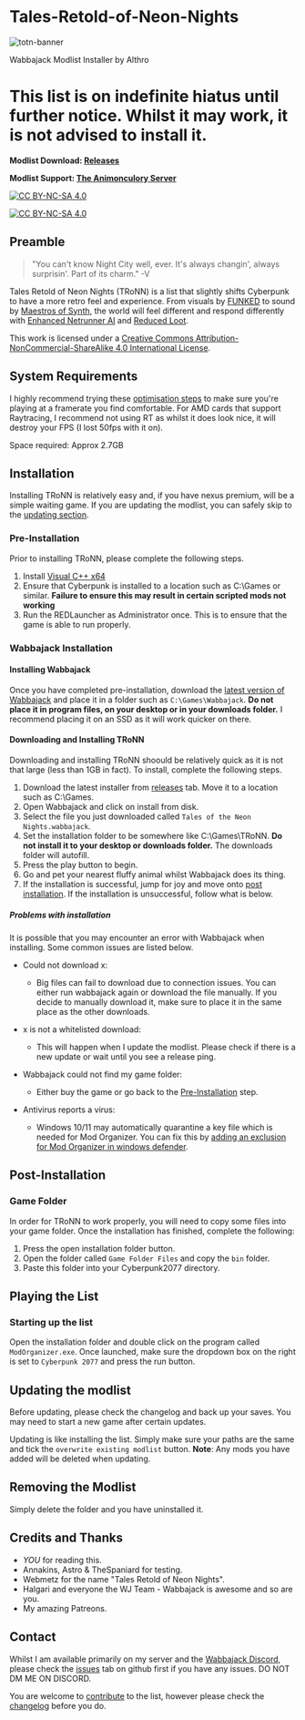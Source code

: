 # Tales-Retold-of-Neon-Nights

![totn-banner](https://raw.githubusercontent.com/Althro/Tales-of-the-Neon-Nights/main/.github/TotNN.webp)

Wabbajack Modlist Installer by Althro

# This list is on indefinite hiatus until further notice. Whilst it may work, it is not advised to install it.

**Modlist Download: [Releases](https://github.com/Althro/Tales-Retold-of-Neon-Nights/releases)**

**Modlist Support: [The Animonculory Server](https://discord.gg/DffHKcszfg)**

[![CC BY-NC-SA 4.0][cc-by-nc-sa-shield]][cc-by-nc-sa]

[![CC BY-NC-SA 4.0][cc-by-nc-sa-image]][cc-by-nc-sa]

[cc-by-nc-sa]: http://creativecommons.org/licenses/by-nc-sa/4.0/
[cc-by-nc-sa-image]: https://licensebuttons.net/l/by-nc-sa/4.0/88x31.png
[cc-by-nc-sa-shield]: https://img.shields.io/badge/License-CC%20BY--NC--SA%204.0-lightgrey.svg

## Preamble

> "You can't know Night City well, ever. It's always changin', always surprisin'. Part of its charm." -V

Tales Retold of Neon Nights (TRoNN) is a list that slightly shifts Cyberpunk to have a more retro feel and experience. From visuals by [FUNKED](https://www.nexusmods.com/cyberpunk2077/mods/3914) to sound by [Maestros of Synth](https://www.nexusmods.com/cyberpunk2077/mods/3776), the world will feel different and respond differently with [Enhanced Netrunner AI](https://www.nexusmods.com/cyberpunk2077/mods/2468) and [Reduced Loot](https://www.nexusmods.com/cyberpunk2077/mods/2678).

This work is licensed under a
[Creative Commons Attribution-NonCommercial-ShareAlike 4.0 International License][cc-by-nc-sa].

## System Requirements

I highly recommend trying these [optimisation steps](https://exputer.com/guides/best-cyberpunk-2077-pc-settings-for-high-fps/) to make sure you're playing at a framerate you find comfortable. For AMD cards that support Raytracing, I recommend not using RT as whilst it does look nice, it will destroy your FPS (I lost 50fps with it on).

Space required: Approx 2.7GB

## Installation

Installing TRoNN is relatively easy and, if you have nexus premium, will be a simple waiting game. If you are updating the modlist, you can safely skip to the [updating section](#updating).

### Pre-Installation

Prior to installing TRoNN, please complete the following steps.

1. Install [Visual C++ x64](https://aka.ms/vs/16/release/vc_redist.x64.exe) 
2. Ensure that Cyberpunk is installed to a location such as C:\Games or similar. **Failure to ensure this may result in certain scripted mods not working**
3. Run the REDLauncher as Administrator once. This is to ensure that the game is able to run properly.

### Wabbajack Installation

#### Installing Wabbajack

Once you have completed pre-installation, download the [latest version of Wabbajack]((https://github.com/wabbajack-tools/wabbajack/releases)) and place it in a folder such as `C:\Games\Wabbajack`. **Do not place it in program files, on your desktop or in your downloads folder.** I recommend placing it on an SSD as it will work quicker on there.

#### Downloading and Installing TRoNN

Downloading and installing TRoNN shoould be relatively quick as it is not that large (less than 1GB in fact). To install, complete the following steps.

1. Download the latest installer from [releases](https://github.com/Althro/Tales-Retold-of-Neon-Nights/releases) tab. Move it to a location such as C:\Games.
2. Open Wabbajack and click on install from disk.
3. Select the file you just downloaded called `Tales of the Neon Nights.wabbajack`.
4. Set the installation folder to be somewhere like C:\Games\TRoNN. **Do not install it to your desktop or downloads folder.** The downloads folder will autofill.
5. Press the play button to begin.
6. Go and pet your nearest fluffy animal whilst Wabbajack does its thing.
7. If the installation is successful, jump for joy and move onto [post installation](#post-installation). If the installation is unsuccessful, follow what is below.

##### Problems with installation

It is possible that you may encounter an error with Wabbajack when installing. Some common issues are listed below.

- Could not download x:
	- Big files can fail to download due to connection issues. You can either run wabbajack again or download the file manually. If you decide to manually download it, make sure to place it in the same place as the other downloads.

- x is not a whitelisted download:

	 - This will happen when I update the modlist. Please check if there is a new update or wait until you see a release ping.

- Wabbajack could not find my game folder:

	- Either buy the game or go back to the [Pre-Installation](#pre-installation) step.

- Antivirus reports a virus:
	- Windows 10/11 may automatically quarantine a key file which is needed for Mod Organizer. You can fix this by [adding an exclusion for Mod Organizer in windows defender](https://www.thewindowsclub.com/exclude-a-folder-from-windows-security-scan).

## Post-Installation

### Game Folder

In order for TRoNN to work properly, you will need to copy some files into your game folder. Once the installation has finished, complete the following:

1. Press the open installation folder button.
2. Open the folder called `Game Folder Files` and copy the `bin` folder.
3. Paste this folder into your Cyberpunk2077 directory.

## Playing the List

### Starting up the list
Open the installation folder and double click on the program called `ModOrganizer.exe`. Once launched, make sure the dropdown box on the right is set to `Cyberpunk 2077` and press the run button.

## Updating the modlist

Before updating, please check the changelog and back up your saves. You may need to start a new game after certain updates.

Updating is like installing the list. Simply make sure your paths are the same and tick the `overwrite existing modlist` button. **Note**: Any mods you have added will be deleted when updating.

## Removing the Modlist
Simply delete the folder and you have uninstalled it.

## Credits and Thanks

- _YOU_ for reading this.
- Annakins, Astro & TheSpaniard for testing.
- Webmetz for the name "Tales Retold of Neon Nights".
- Halgari and everyone the WJ Team - Wabbajack is awesome and so are you.
- My amazing Patreons.

## Contact

Whilst I am available primarily on my server and the [Wabbajack Discord](https://discord.gg/wabbajack), please check the [issues](https://github.com/Althro/Tales-Retold-of-Neon-Nights/issues) tab on github first if you have any issues. DO NOT DM ME ON DISCORD.

You are welcome to [contribute](https://github.com/Althro/Tales-Retold-of-Neon-Nights/blob/main/Contributing.md) to the list, however please check the [changelog](https://github.com/Althro/Tales-Retold-of-Neon-Nights/blob/main/Changelog.md) before you do.
